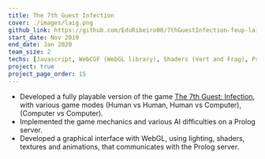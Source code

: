 ```yaml
---
title: The 7th Guest Infection
cover: ./images/laig.png
github_link: https://github.com/EduRibeiro00/7thGuestInfection-feup-laig
start_date: Nov 2019
end_date: Jan 2020
team_size: 2
techs: [Javascript, WebCGF (WebGL library), Shaders (Vert and Frag), Prolog]
project: true
project_page_order: 15
---
```

* Developed a fully playable version of the game [The 7th Guest: Infection](https://boardgamegeek.com/boardgame/284017/7th-guest-infection), with various game modes (Human vs Human, Human vs Computer), (Computer vs Computer).
* Implemented the game mechanics and various AI difficulties on a Prolog server.
* Developed a graphical interface with WebGL, using lighting, shaders, textures and animations, that communicates with the Prolog server.